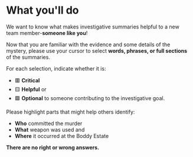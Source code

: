# What you'll do

We want to know what makes investigative summaries helpful to a new team member-**someone like you**!

Now that you are familiar with the evidence and some details of the mystery, please use your cursor to select **words, phrases, or full sections** of the summaries.

For each selection, indicate whether it is:

- 🟥 **Critical**
- 🟨 **Helpful** or
- 🟩 **Optional** to someone contributing to the investigative goal.

Please highlight parts that might help others identify:

- **Who** committed the murder  
- **What** weapon was used and
- **Where** it occurred at the Boddy Estate

**There are no right or wrong answers.**
